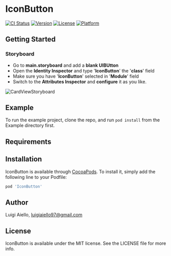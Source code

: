# IconButton

[![CI Status](https://img.shields.io/travis/d30161ee00f0e6adad3b886b1bfd0d064d7933f2/IconButton.svg?style=flat)](https://travis-ci.org/d30161ee00f0e6adad3b886b1bfd0d064d7933f2/IconButton)
[![Version](https://img.shields.io/cocoapods/v/IconButton.svg?style=flat)](https://cocoapods.org/pods/IconButton)
[![License](https://img.shields.io/cocoapods/l/IconButton.svg?style=flat)](https://cocoapods.org/pods/IconButton)
[![Platform](https://img.shields.io/cocoapods/p/IconButton.svg?style=flat)](https://cocoapods.org/pods/IconButton)

## Getting Started

### Storyboard
- Go to **main.storyboard** and add a **blank UIBUtton**
- Open the **Identity Inspector** and type '**IconButton**' the '**class**' field
- Make sure you have '**IconButton**' selected in '**Module**' field
- Switch to the **Attributes Inspector** and **configure** it as you like. 

![CardViewStoryboard](https://github.com/mo3bius/IconButton/blob/master/Images/Storyboard_example.png)

## Example

To run the example project, clone the repo, and run `pod install` from the Example directory first.

## Requirements

## Installation

IconButton is available through [CocoaPods](https://cocoapods.org). To install
it, simply add the following line to your Podfile:

```ruby
pod 'IconButton'
```

## Author

Luigi Aiello, luigiaiello97@gmail.com

## License

IconButton is available under the MIT license. See the LICENSE file for more info.
